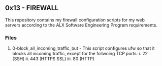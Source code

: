 ## 0x13 - FIREWALL
This repository contains my firewall configuration scripts for my web servers
according to the ALX Software Engineering Program requirements.

### Files
1. 0-block_all_incoming_traffic_but - This script configures ufw so that it
blocks all incoming traffic, except for the follwoing TCP ports:
	i. 22 (SSH)
	ii. 443 (HTTPS SSL)
	iii. 80 (HTTP)
